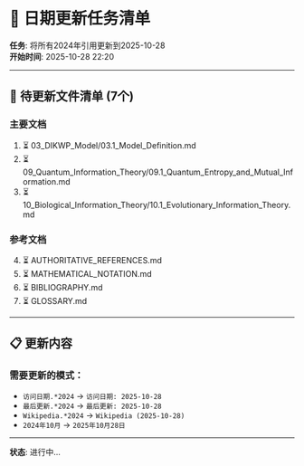# 📅 日期更新任务清单

**任务**: 将所有2024年引用更新到2025-10-28  
**开始时间**: 2025-10-28 22:20  

---

## 🎯 待更新文件清单 (7个)

### 主要文档
1. ⏳ 03_DIKWP_Model/03.1_Model_Definition.md
2. ⏳ 09_Quantum_Information_Theory/09.1_Quantum_Entropy_and_Mutual_Information.md
3. ⏳ 10_Biological_Information_Theory/10.1_Evolutionary_Information_Theory.md

### 参考文档
4. ⏳ AUTHORITATIVE_REFERENCES.md
5. ⏳ MATHEMATICAL_NOTATION.md
6. ⏳ BIBLIOGRAPHY.md
7. ⏳ GLOSSARY.md

---

## 📋 更新内容

### 需要更新的模式：
- `访问日期.*2024` → `访问日期: 2025-10-28`
- `最后更新.*2024` → `最后更新: 2025-10-28`
- `Wikipedia.*2024` → `Wikipedia (2025-10-28)`
- `2024年10月` → `2025年10月28日`

---

**状态**: 进行中...

